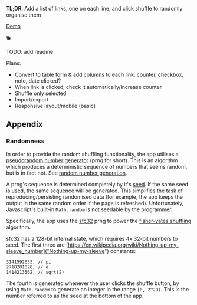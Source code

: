 **TL;DR**: Add a list of links, one on each line, and click shuffle to randomly organise them

[Demo](https://bm9k.github.io/link-organiser)

🐕

TODO: add readme

Plans:
 - Convert to table form & add columns to each link: counter, checkbox, note, date clicked?
 - When link is clicked, check it automatically/increase counter
 - Shuffle only selected
 - Import/export
 - Responsive layout/mobile (basic)


## Appendix

### Randomness

In order to provide the random shuffling functionality, the app utilises a [pseudorandom number generator](https://en.wikipedia.org/wiki/Pseudorandom_number_generator) (prng for short). This is an algorithm which produces a deterministic sequence of numbers that seems random, but is in fact not. See [random number generation](https://en.wikipedia.org/wiki/Random_number_generation).

A prng's sequence is determined completely by it's [seed](https://en.wikipedia.org/wiki/Random_seed). If the same seed is used, the same sequence will be generated. This simplifies the task of reproducing/persisting randomised data (for example, the app keeps the output in the same random order if the page is refreshed). Unfortunately, Javascript's built-in `Math.random` is not seedable by the programmer.

Specifically, the app uses the [sfc32](https://github.com/bryc/code/blob/master/jshash/PRNGs.md#sfc32) prng to power the [fisher-yates shuffling](https://gist.github.com/bm9k/b120d78550444df57af77bfc6f123c12) algorithm.


sfc32 has a 128-bit internal state, which requires 4x 32-bit numbers to seed. The first three are [https://en.wikipedia.org/wiki/Nothing-up-my-sleeve_number]("Nothing-up-my-sleeve") constants:
```
3141592653, // pi
2718281828, // e
1414213562, // sqrt(2)
```
The fourth is generated whenever the user clicks the shuffle button, by using `Math.random` to generate an integer in the range `[0, 2^29)`. This is the number referred to as the seed at the bottom of the app.